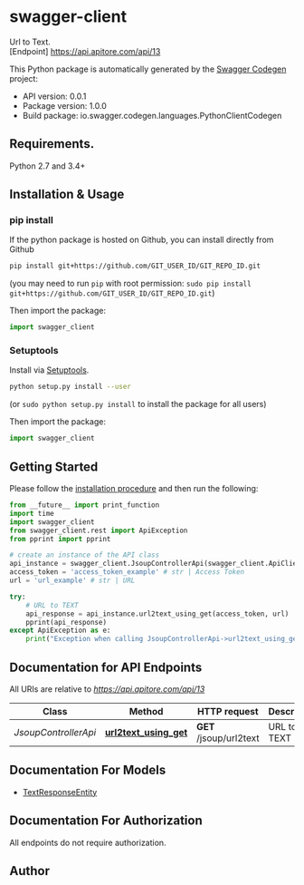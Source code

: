 # swagger-client
Url to Text.<BR />[Endpoint] https://api.apitore.com/api/13

This Python package is automatically generated by the [Swagger Codegen](https://github.com/swagger-api/swagger-codegen) project:

- API version: 0.0.1
- Package version: 1.0.0
- Build package: io.swagger.codegen.languages.PythonClientCodegen

## Requirements.

Python 2.7 and 3.4+

## Installation & Usage
### pip install

If the python package is hosted on Github, you can install directly from Github

```sh
pip install git+https://github.com/GIT_USER_ID/GIT_REPO_ID.git
```
(you may need to run `pip` with root permission: `sudo pip install git+https://github.com/GIT_USER_ID/GIT_REPO_ID.git`)

Then import the package:
```python
import swagger_client 
```

### Setuptools

Install via [Setuptools](http://pypi.python.org/pypi/setuptools).

```sh
python setup.py install --user
```
(or `sudo python setup.py install` to install the package for all users)

Then import the package:
```python
import swagger_client
```

## Getting Started

Please follow the [installation procedure](#installation--usage) and then run the following:

```python
from __future__ import print_function
import time
import swagger_client
from swagger_client.rest import ApiException
from pprint import pprint

# create an instance of the API class
api_instance = swagger_client.JsoupControllerApi(swagger_client.ApiClient(configuration))
access_token = 'access_token_example' # str | Access Token
url = 'url_example' # str | URL

try:
    # URL to TEXT
    api_response = api_instance.url2text_using_get(access_token, url)
    pprint(api_response)
except ApiException as e:
    print("Exception when calling JsoupControllerApi->url2text_using_get: %s\n" % e)

```

## Documentation for API Endpoints

All URIs are relative to *https://api.apitore.com/api/13*

Class | Method | HTTP request | Description
------------ | ------------- | ------------- | -------------
*JsoupControllerApi* | [**url2text_using_get**](docs/JsoupControllerApi.md#url2text_using_get) | **GET** /jsoup/url2text | URL to TEXT


## Documentation For Models

 - [TextResponseEntity](docs/TextResponseEntity.md)


## Documentation For Authorization

 All endpoints do not require authorization.


## Author



